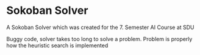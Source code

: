 # Sokoban Solver

A Sokoban Solver which was created for the 7. Semester AI Course at SDU

Buggy code, solver takes too long to solve a problem. Problem is properly how the heuristic search is implemented
